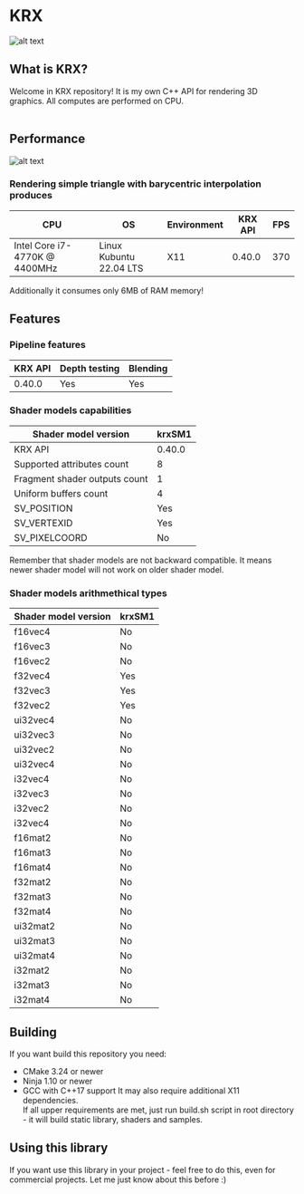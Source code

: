 # KRX

![alt text](https://cijei03.github.io/resources/krx_logo.png)

## What is KRX?

Welcome in KRX repository! It is my own C++ API for rendering 3D graphics. All computes are performed on CPU.<br><br>

## Performance
![alt text](https://cijei03.github.io/resources/hello_triangle.png)

### Rendering simple triangle with barycentric interpolation produces<br>
| CPU | OS | Environment | KRX API | FPS |
| ---- | --- | --- | -- | --- |
| Intel Core i7-4770K @ 4400MHz | Linux Kubuntu 22.04 LTS | X11 | 0.40.0 | 370 |

Additionally it consumes only 6MB of RAM memory!


## Features
### Pipeline features
| KRX API | Depth testing | Blending |
| --- | --- | --- |
| 0.40.0 | Yes | Yes |

### Shader models capabilities

| Shader model version | krxSM1 |
| -------------------------- | --- |
| KRX API | 0.40.0 |
| Supported attributes count | 8 |
| Fragment shader outputs count | 1 |
| Uniform buffers count | 4 |
| SV_POSITION | Yes |
| SV_VERTEXID | Yes |
| SV_PIXELCOORD | No |

Remember that shader models are not backward compatible. It means newer shader model will not work on older shader model.

### Shader models arithmethical types
  | Shader model version | krxSM1 |
| -------------------------- | --- |
| f16vec4 | No |
| f16vec3 | No |
| f16vec2 | No |
| f32vec4 | Yes |
| f32vec3 | Yes |
| f32vec2 | Yes |
| ui32vec4 | No |
| ui32vec3 | No |
| ui32vec2 | No |
| ui32vec4 | No |
| i32vec4 | No |
| i32vec3 | No |
| i32vec2 | No |
| i32vec4 | No |
| f16mat2 | No |
| f16mat3 | No |
| f16mat4 | No |
| f32mat2 | No |
| f32mat3 | No |
| f32mat4 | No |
| ui32mat2 | No |
| ui32mat3 | No |
| ui32mat4 | No |
| i32mat2 | No |
| i32mat3 | No |
| i32mat4 | No |

## Building
If you want build this repository you need:
- CMake 3.24 or newer
- Ninja 1.10 or newer
- GCC with C++17 support
It may also require additional X11 dependencies.<br>If all upper requirements are met, just run build.sh script in root directory - it will build static library, shaders and samples.<br>

## Using this library
If you want use this library in your project - feel free to do this, even for commercial projects. Let me just know about this before :)
